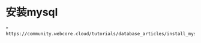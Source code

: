 # 安装mysql
    * https://community.webcore.cloud/tutorials/database_articles/install_mysql_on_centosubuntu/